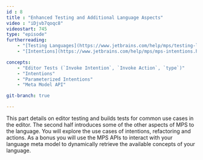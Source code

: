 ```yaml
---
id : 8
title : "Enhanced Testing and Additional Language Aspects"
video : "iDjvb7qoqc8"
videostart: 745
type: "episode"
furtherreading:
    - "[Testing Languages](https://www.jetbrains.com/help/mps/testing-languages.html)"
    - "[Intentions](https://www.jetbrains.com/help/mps/mps-intentions.html)"

concepts:
    - "Editor Tests (`Invoke Intention`, `Invoke Action`, `type`)"
    - "Intentions"
    - "Parameterized Intentions"
    - "Meta Model API"

git-branch: true

---
```


This part details on editor testing and builds tests for common use cases in the editor. The second half introduces some
of the other aspects of MPS to the language. You will explore the use cases of intentions, refactoring and actions. As a
bonus you will use the MPS APIs to interact with your language meta model to dynamically retrieve the available concepts
of your language.